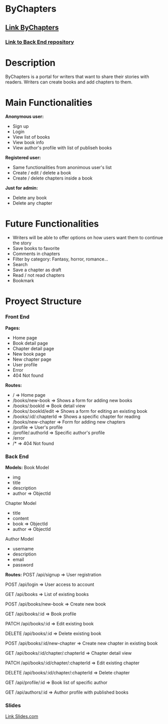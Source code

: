 # ByChapters


## [Link ByChapters](https://by-chapters.netlify.app)

### [Link to Back End repository](https://github.com/anasonu/by-chapters-server)

# Description
ByChapters is a portal for writers that want to share their stories with readers. Writers can create books and add chapters to them.

# Main Functionalities
**Anonymous user:**
- Sign up
- Login
- View list of books
- View book info
- View author's profile with list of publiseh books

**Registered user:**
- Same functionalities from anonimous user's list
- Create / edit / delete a book
- Create / delete chapters inside a book

**Just for admin:**
- Delete any book
- Delete any chapter


# Future Functionalities
- Writers will be able to offer options on how users want them to continue the story
- Save books to favorite
- Comments in chapters
- Filter by category: Fantasy, horror, romance...
- Search
- Save a chapter as draft
- Read / not read chapters
- Bookmark

# Proyect Structure
### Front End
**Pages:**
- Home page
- Book detail page
- Chapter detail page
- New book page
- New chapter page
- User profile
- Error
- 404 Not found

**Routes:**
- / => Home page
- /books/new-book => Shows a form for adding new books
- /books/:bookId => Book detail view
- /books/:bookId/edit => Shows a form for editing an existing book
- /books/:id/:chapterId => Shows a specific chapter for reading
- /books/new-chapter => Form for adding new chapters
- /profile => User's profile
- /profile/:authorId => Specific author's profile
- /error
- /* => 404 Not found

### Back End
**Models:**
Book Model
- img
- title
- description
- author => ObjectId

Chapter Model
- title
- content
- book => ObjectId
- author => ObjectId

Author Model
- username
- description
- email
- password

**Routes:**
POST
/api/signup => User registration

POST
/api/login => User access to account

GET
/api/books => List of existing books

POST
/api/books/new-book => Create new book

GET
/api/books/:id => Book profile

PATCH
/api/books/:id => Edit existing book

DELETE
/api/books/:id => Delete existing book

POST
/api/books/:id/new-chapter => Create new chapter in existing book

GET
/api/books/:id/chapter/:chapterId => Chapter detail view

PATCH
/api/books/:id/chapter/:chapterId => Edit existing chapter

DELETE
/api/books/:id/chapter/:chapterId => Delete chapter

GET
/api/profile/:id => Book list of specific author

GET
/api/authors/:id => Author profile with published books


### Slides
[Link Slides.com](https://docs.google.com/presentation/d/1n1KiWxZrRUNtFZU47XKzWTnqsbr9YrEiADomEnoIBOg/edit#slide=id.p)
